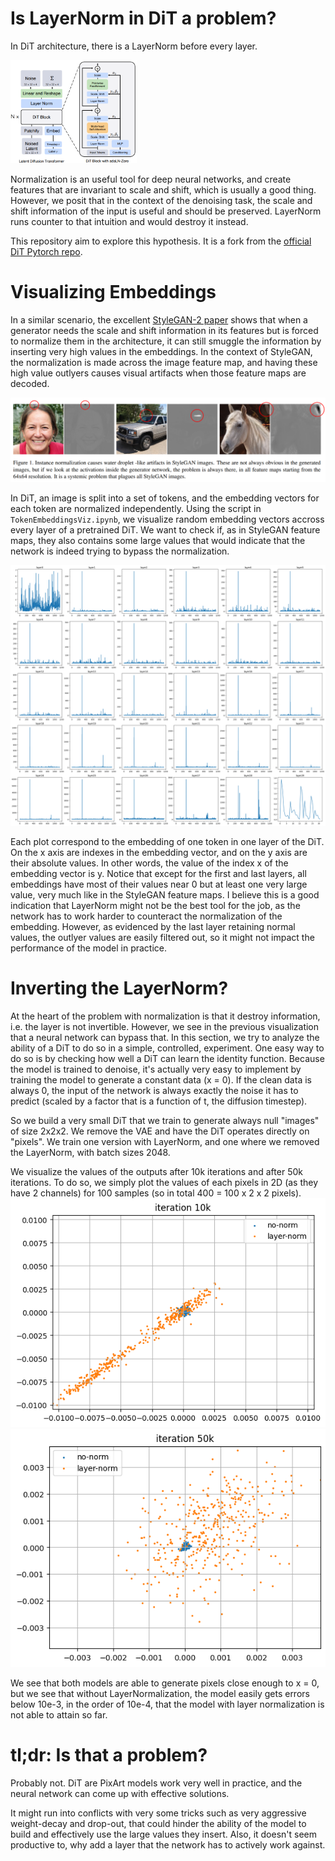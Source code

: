 # Is LayerNorm in DiT a problem?

In DiT architecture, there is a LayerNorm before every layer.

<img alt="DiT Architecture" src="res/dit.png" width=40% height=40%>

Normalization is an useful tool for deep neural networks, and create features that are invariant to scale and shift, which is usually a good thing.
However, we posit that in the context of the denoising task, the scale and shift information of the input is useful and should be preserved.
LayerNorm runs counter to that intuition and would destroy it instead.

This repository aim to explore this hypothesis. It is a fork from the [official DiT Pytorch repo](https://github.com/facebookresearch/DiT/tree/main).

# Visualizing Embeddings

In a similar scenario, the excellent [StyleGAN-2 paper](https://arxiv.org/abs/1912.04958) shows that when a generator needs the scale and shift information in its features but is forced to normalize them in the architecture, it can still smuggle the information by inserting very high values in the embeddings.
In the context of StyleGAN, the normalization is made across the image feature map, and having these high value outlyers causes visual artifacts when those feature maps are decoded.

<img alt="StyleGAN artifacts" src="res/stylegan_artifacts.png">

In DiT, an image is split into a set of tokens, and the embedding vectors for each token are normalized independently.
Using the script in `TokenEmbeddingsViz.ipynb`, we visualize random embedding vectors accross every layer of a pretrained DiT.
We want to check if, as in StyleGAN feature maps, they also contains some large values that would indicate that the network is indeed trying to bypass the normalization.

<img alt="Embedding Visualization" src="res/dit_token_embeddings_viz.png">

Each plot correspond to the embedding of one token in one layer of the DiT. On the x axis are indexes in the embedding vector, and on the y axis are their absolute values. In other words, the value of the index x of the embedding vector is y.
Notice that except for the first and last layers, all embeddings have most of their values near 0 but at least one very large value, very much like in the StyleGAN feature maps.
I believe this is a good indication that LayerNorm might not be the best tool for the job, as the network has to work harder to counteract the normalization of the embedding.
However, as evidenced by the last layer retaining normal values, the outlyer values are easily filtered out, so it might not impact the performance of the model in practice.

# Inverting the LayerNorm?

At the heart of the problem with normalization is that it destroy information, i.e. the layer is not invertible.
However, we see in the previous visualization that a neural network can bypass that. In this section, we try to analyze the ability of a DiT to do so in a simple, controlled, experiment.
One easy way to do so is by checking how well a DiT can learn the identity function. 
Because the model is trained to denoise, it's actually very easy to implement by training the model to generate a constant data (x = 0). 
If the clean data is always 0, the input of the network is always exactly the noise it has to predict (scaled by a factor that is a function of t, the diffusion timestep).

So we build a very small DiT that we train to generate always null "images" of size 2x2x2. We remove the VAE and have the DiT operates directly on "pixels".
We train one version with LayerNorm, and one where we removed the LayerNorm, with batch sizes 2048.

We visualize the values of the outputs after 10k iterations and after 50k iterations. To do so, we simply plot the values of each pixels in 2D (as they have 2 channels) for 100 samples (so in total 400 = 100 x 2 x 2 pixels).
<img alt="ToyDiT generation after 10k" src="res/toydit_10k.png"><img alt="ToyDiT generation after 50k" src="res/toydit_50k.png">

We see that both models are able to generate pixels close enough to x = 0, but we see that without LayerNormalization, the model easily gets errors below 10e-3, in the order of 10e-4, that the model with layer normalization is not able to attain so far.

# tl;dr: Is that a problem?
Probably not. DiT are PixArt models work very well in practice, and the neural network can come up with effective solutions.

It might run into conflicts with very some tricks such as very aggressive weight-decay and drop-out, that could hinder the ability of the model to build and effectively use the large values they insert. Also, it doesn't seem productive to, why add a layer that the network has to actively work against.
